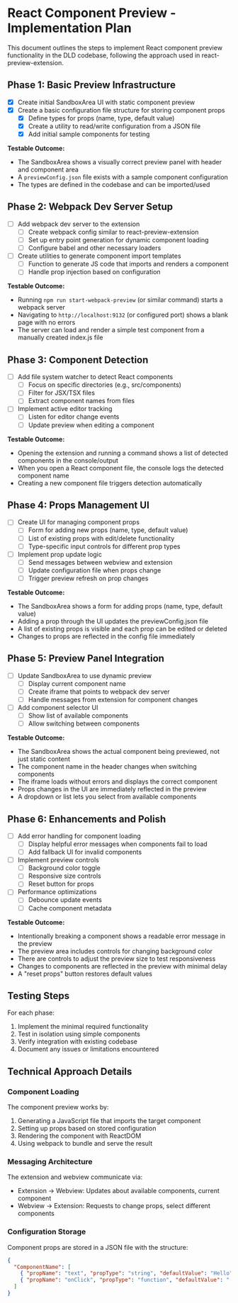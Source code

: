 # React Component Preview - Implementation Plan

This document outlines the steps to implement React component preview functionality in the DLD codebase, following the approach used in react-preview-extension.

## Phase 1: Basic Preview Infrastructure

- [x] Create initial SandboxArea UI with static component preview
- [x] Create a basic configuration file structure for storing component props
  - [x] Define types for props (name, type, default value)
  - [x] Create a utility to read/write configuration from a JSON file
  - [x] Add initial sample components for testing

**Testable Outcome:** 
- The SandboxArea shows a visually correct preview panel with header and component area
- A `previewConfig.json` file exists with a sample component configuration
- The types are defined in the codebase and can be imported/used

## Phase 2: Webpack Dev Server Setup

- [ ] Add webpack dev server to the extension
  - [ ] Create webpack config similar to react-preview-extension
  - [ ] Set up entry point generation for dynamic component loading
  - [ ] Configure babel and other necessary loaders
- [ ] Create utilities to generate component import templates
  - [ ] Function to generate JS code that imports and renders a component
  - [ ] Handle prop injection based on configuration

**Testable Outcome:**
- Running `npm run start-webpack-preview` (or similar command) starts a webpack server
- Navigating to `http://localhost:9132` (or configured port) shows a blank page with no errors
- The server can load and render a simple test component from a manually created index.js file

## Phase 3: Component Detection

- [ ] Add file system watcher to detect React components
  - [ ] Focus on specific directories (e.g., src/components)
  - [ ] Filter for JSX/TSX files
  - [ ] Extract component names from files
- [ ] Implement active editor tracking
  - [ ] Listen for editor change events
  - [ ] Update preview when editing a component

**Testable Outcome:**
- Opening the extension and running a command shows a list of detected components in the console/output
- When you open a React component file, the console logs the detected component name
- Creating a new component file triggers detection automatically

## Phase 4: Props Management UI

- [ ] Create UI for managing component props
  - [ ] Form for adding new props (name, type, default value)
  - [ ] List of existing props with edit/delete functionality
  - [ ] Type-specific input controls for different prop types
- [ ] Implement prop update logic
  - [ ] Send messages between webview and extension
  - [ ] Update configuration file when props change
  - [ ] Trigger preview refresh on prop changes

**Testable Outcome:**
- The SandboxArea shows a form for adding props (name, type, default value)
- Adding a prop through the UI updates the previewConfig.json file
- A list of existing props is visible and each prop can be edited or deleted
- Changes to props are reflected in the config file immediately

## Phase 5: Preview Panel Integration

- [ ] Update SandboxArea to use dynamic preview
  - [ ] Display current component name
  - [ ] Create iframe that points to webpack dev server
  - [ ] Handle messages from extension for component changes
- [ ] Add component selector UI
  - [ ] Show list of available components
  - [ ] Allow switching between components

**Testable Outcome:**
- The SandboxArea shows the actual component being previewed, not just static content
- The component name in the header changes when switching components
- The iframe loads without errors and displays the correct component
- Props changes in the UI are immediately reflected in the preview
- A dropdown or list lets you select from available components

## Phase 6: Enhancements and Polish

- [ ] Add error handling for component loading
  - [ ] Display helpful error messages when components fail to load
  - [ ] Add fallback UI for invalid components
- [ ] Implement preview controls
  - [ ] Background color toggle
  - [ ] Responsive size controls
  - [ ] Reset button for props
- [ ] Performance optimizations
  - [ ] Debounce update events
  - [ ] Cache component metadata

**Testable Outcome:**
- Intentionally breaking a component shows a readable error message in the preview
- The preview area includes controls for changing background color
- There are controls to adjust the preview size to test responsiveness
- Changes to components are reflected in the preview with minimal delay
- A "reset props" button restores default values

## Testing Steps

For each phase:

1. Implement the minimal required functionality
2. Test in isolation using simple components
3. Verify integration with existing codebase
4. Document any issues or limitations encountered

## Technical Approach Details

### Component Loading

The component preview works by:
1. Generating a JavaScript file that imports the target component
2. Setting up props based on stored configuration
3. Rendering the component with ReactDOM
4. Using webpack to bundle and serve the result

### Messaging Architecture

The extension and webview communicate via:
- Extension → Webview: Updates about available components, current component
- Webview → Extension: Requests to change props, select different components

### Configuration Storage

Component props are stored in a JSON file with the structure:
```json
{
  "ComponentName": [
    { "propName": "text", "propType": "string", "defaultValue": "Hello" },
    { "propName": "onClick", "propType": "function", "defaultValue": "() => {}" }
  ]
}
``` 